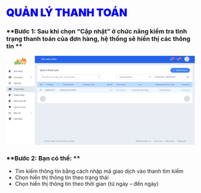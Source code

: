 # <span style= "color: blue; font-weight:900;"> QUẢN LÝ THANH TOÁN </span>

### **Bước 1: Sau khi chọn “Cập nhật” ở chức năng kiểm tra tình trạng thanh toán của đơn hàng, hệ thống sẽ hiển thị các thông tin **

![](../images/payment/paymentdone.png)

### **Bước 2: Bạn có thể: **
- Tìm kiếm thông tin bằng cách nhập mã giao dịch vào thanh tìm kiếm
- Chọn hiển thị thông tin theo trạng thái
- Chọn hiển thị thông tin theo thời gian (từ ngày – đến ngày)


